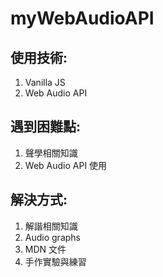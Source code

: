 # myWebAudioAPI

## 使用技術:
1. Vanilla JS
2. Web Audio API

## 遇到困難點:
1. 聲學相關知識
2. Web Audio API 使用

## 解決方式:
1. 解諧相關知識
2. Audio graphs
3. MDN 文件
4. 手作實驗與練習
